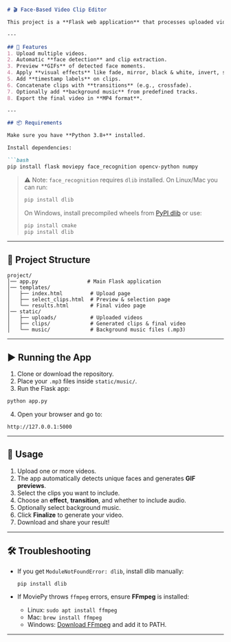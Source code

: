 ````markdown

# 🎬 Face-Based Video Clip Editor

This project is a **Flask web application** that processes uploaded videos, detects unique faces, generates preview GIFs, and allows you to stitch selected clips together with **visual effects**, **transitions**, and **background music**.  

---

## 🚀 Features
1. Upload multiple videos.
2. Automatic **face detection** and clip extraction.
3. Preview **GIFs** of detected face moments.
4. Apply **visual effects** like fade, mirror, black & white, invert, speed, rotate, etc.
5. Add **timestamp labels** on clips.
6. Concatenate clips with **transitions** (e.g., crossfade).
7. Optionally add **background music** from predefined tracks.
8. Export the final video in **MP4 format**.

---

## 📦 Requirements

Make sure you have **Python 3.8+** installed.

Install dependencies:

```bash
pip install flask moviepy face_recognition opencv-python numpy
````

> ⚠️ Note: `face_recognition` requires `dlib` installed. On Linux/Mac you can run:
>
> ```bash
> pip install dlib
> ```
>
> On Windows, install precompiled wheels from [PyPI dlib](https://pypi.org/project/dlib/) or use:
>
> ```bash
> pip install cmake
> pip install dlib
> ```

---

## 📂 Project Structure

```
project/
│── app.py                # Main Flask application
│── templates/
│   ├── index.html         # Upload page
│   ├── select_clips.html  # Preview & selection page
│   └── results.html       # Final video page
│── static/
│   ├── uploads/           # Uploaded videos
│   ├── clips/             # Generated clips & final video
│   └── music/             # Background music files (.mp3)
```

---

## ▶️ Running the App

1. Clone or download the repository.
2. Place your `.mp3` files inside `static/music/`.
3. Run the Flask app:

```bash
python app.py
```

4. Open your browser and go to:

```
http://127.0.0.1:5000
```

---

## 🎥 Usage

1. Upload one or more videos.
2. The app automatically detects unique faces and generates **GIF previews**.
3. Select the clips you want to include.
4. Choose an **effect**, **transition**, and whether to include audio.
5. Optionally select background music.
6. Click **Finalize** to generate your video.
7. Download and share your result!

---

## 🛠️ Troubleshooting

* If you get `ModuleNotFoundError: dlib`, install dlib manually:

  ```bash
  pip install dlib
  ```
* If MoviePy throws `ffmpeg` errors, ensure **FFmpeg** is installed:

  * Linux: `sudo apt install ffmpeg`
  * Mac: `brew install ffmpeg`
  * Windows: [Download FFmpeg](https://ffmpeg.org/download.html) and add it to PATH.

---
```
